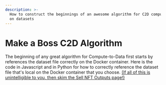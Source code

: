 ```yaml
---
description: >-
  How to construct the beginnings of an awesome algorithm for C2D compute jobs
  on datasets
---
```


# Make a Boss C2D Algorithm

The beginning of any great algorithm for Compute-to-Data first starts by references the dataset file correctly on the Docker container. Here is the code in Javascript and in Python for how to correctly reference the dataset file that's local on the Docker container that you choose. [(If all of this is unintelligible to you, then skim the Sell NFT Outputs page!)](./)&#x20;
